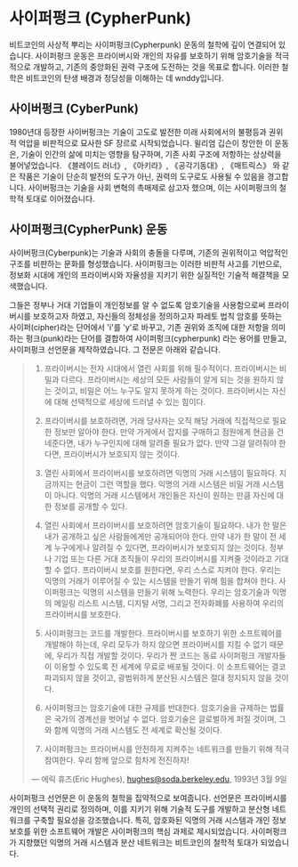 # 사이퍼펑크 (CypherPunk)

비트코인의 사상적 뿌리는 사이퍼펑크(Cypherpunk) 운동의 철학에 깊이 연결되어 있습니다. 사이퍼펑크 운동은 프라이버시와 개인의 자유를 보호하기 위해 암호기술을 적극적으로 개발하고, 기존의 중앙화된 권력 구조에 도전하는 것을 목표로 합니다. 이러한 철학은 비트코인의 탄생 배경과 정당성을 이해하는 데 wnddy입니다.

## 사이버펑크 (CyberPunk)
1980년대 등장한 사이버펑크는 기술이 고도로 발전한 미래 사회에서의 불평등과 권위적 억압을 비판적으로 묘사한 SF 장르로 시작되었습니다. 윌리엄 깁슨이 창안한 이 운동은, 기술이 인간의 삶에 미치는 영향을 탐구하며, 기존 사회 구조에 저항하는 상상력을 불어넣었습니다. 《블레이드 러너》, 《아키라》, 《공각기동대》, 《매트릭스》 와 같은 작품은 기술이 단순히 발전의 도구가 아닌, 권력의 도구로도 사용될 수 있음을 경고합니다. 사이버펑크는 기술을 사회 변혁의 촉매제로 삼고자 했으며, 이는 사이퍼펑크의 철학적 토대로 이어졌습니다.

## 사이퍼펑크(CypherPunk) 운동
사이버펑크(Cyberpunk)는 기술과 사회의 충돌을 다루며, 기존의 권위적이고 억압적인 구조를 비판하는 문화를 형성했습니다. 사이퍼펑크는 이러한 비판적 사고를 기반으로, 정보화 시대에 개인의 프라이버시와 자율성을 지키기 위한 실질적인 기술적 해결책을 모색했습니다.

그들은 정부나 거대 기업들이 개인정보를 알 수 없도록 암호기술을 사용함으로써 프라이버시를 보호하고자 하였고, 자신들의  정체성을 정의하고자 파레토 법칙 암호를 뜻하는 사이퍼(cipher)라는 단어에서 'i'를 'y'로 바꾸고, 기존 권위와 조직에 대한 저항을 의미하는 펑크(punk)라는 단어를 결합하여 사이퍼펑크(cypherpunk) 라는 용어를 만들고, 사이퍼펑크 선언문을 제작하였습니다. 그 전문은 아래와 같습니다.

> 1. 프라이버시는 전자 시대에서 열린 사회를 위해 필수적이다. 프라이버시는 비밀과 다르다. 프라이버시는 세상의 모든 사람들이 알게 되는 것을 원하지 않는 것이고, 비밀은 어느 누구도 알지 못하게 하는 것이다. 프라이버시는 자신에 대해 선택적으로 세상에 드러낼 수 있는 힘이다.
>
> 2. 프라이버시를 보호하려면, 거래 당사자는 오직 해당 거래에 직접적으로 필요한 정보만 알아야 한다. 만약 가게에서 잡지를 구매하고 점원에게 현금을 건네준다면, 내가 누구인지에 대해 알려줄 필요가 없다. 만약 그걸 알려줘야 한다면, 프라이버시가 보호되지 않는 것이다.
>
> 3. 열린 사회에서 프라이버시를 보호하려면 익명의 거래 시스템이 필요하다. 지금까지는 현금이 그런 역할을 했다. 익명의 거래 시스템은 비밀 거래 시스템이 아니다. 익명의 거래 시스템에서 개인들은 자신이 원하는 만큼 자신에 대한 정보를 공개할 수 있다.
>
> 4. 열린 사회에서 프라이버시를 보호하려면 암호기술이 필요하다. 내가 한 말은 내가 공개하고 싶은 사람들에게만 공개되어야 한다. 만약 내가 한 말이 전 세계 누구에게나 알려질 수 있다면, 프라이버시가 보호되지 않는 것이다. 정부나 기업 또는 다른 거대 조직들이 우리의 프라이버시를 지켜줄 것이라고 기대할 수 없다. 프라이버시 보호를 원한다면, 우리 스스로 지켜야 한다. 우리는 익명의 거래가 이루어질 수 있는 시스템을 만들기 위해 힘을 합쳐야 한다. 사이퍼펑크는 익명의 시스템을 만들기 위해 노력한다. 우리는 암호기술과 익명의 메일링 리스트 시스템, 디지털 서명, 그리고 전자화폐를 사용하여 우리의 프라이버시를 보호한다.
>
> 5. 사이퍼펑크는 코드를 개발한다. 프라이버시를 보호하기 위한 소프트웨어를 개발해야 하는데, 우리 모두가 하지 않으면 프라이버시를 지킬 수 없기 때문에, 우리가 직접 개발할 것이다. 우리가 짠 코드는 동료 사이퍼펑크 개발자들이 이용할 수 있도록 전 세계에 무료로 배포될 것이다. 이 소프트웨어는 결코 파괴되지 않을 것이고, 광범위하게 분산된 시스템은 절대 정지되지 않을 것이다.
>
> 6. 사이퍼펑크는 암호기술에 대한 규제를 반대한다. 암호기술을 규제하는 법률은 국가의 경계선을 벗어날 수 없다. 암호기술은 글로벌하게 퍼질 것이며, 그와 함께 익명의 거래 시스템도 전 세계로 확산될 것이다.
>
> 7. 사이퍼펑크는 프라이버시를 안전하게 지켜주는 네트워크를 만들기 위해 적극 참여한다. 우리 함께 앞으로 힘차게 전진하자!
>
> — 에릭 휴즈(Eric Hughes), hughes@soda.berkeley.edu, 1993년 3월 9일

사이퍼펑크 선언문은 이 운동의 철학을 집약적으로 보여줍니다. 선언문은 프라이버시를 개인의 선택적 권리로 정의하며, 이를 지키기 위해 기술적 도구를 개발하고 분산형 네트워크를 구축할 필요성을 강조했습니다. 특히, 암호화된 익명의 거래 시스템과 개인 정보 보호를 위한 소프트웨어 개발은 사이퍼펑크의 핵심 과제로 제시되었습니다.
사이퍼펑크가 지향했던 익명의 거래 시스템과 분산 네트워크는 비트코인의 철학적 토대가 되었습니다.